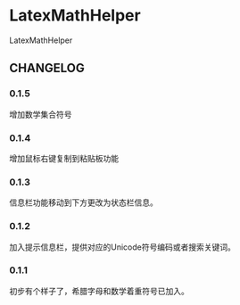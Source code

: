 # LatexMathHelper
LatexMathHelper

## CHANGELOG
### 0.1.5
增加数学集合符号

### 0.1.4
增加鼠标右键复制到粘贴板功能

### 0.1.3
信息栏功能移动到下方更改为状态栏信息。

### 0.1.2
加入提示信息栏，提供对应的Unicode符号编码或者搜索关键词。

### 0.1.1
初步有个样子了，希腊字母和数学着重符号已加入。
